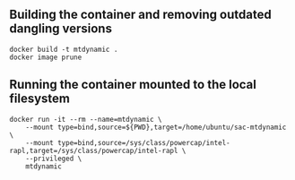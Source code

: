 ## Building the container and removing outdated dangling versions

```
docker build -t mtdynamic .
docker image prune
```

## Running the container mounted to the local filesystem

```
docker run -it --rm --name=mtdynamic \
    --mount type=bind,source=${PWD},target=/home/ubuntu/sac-mtdynamic \
    --mount type=bind,source=/sys/class/powercap/intel-rapl,target=/sys/class/powercap/intel-rapl \
    --privileged \
    mtdynamic
```
